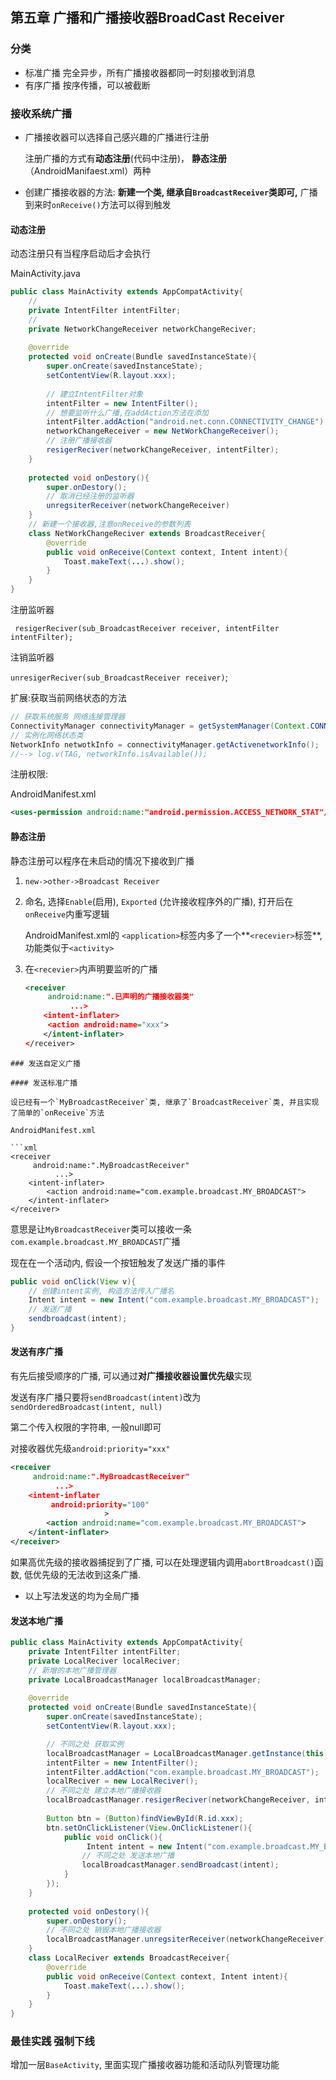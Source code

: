 <!-- toc -->

## 第五章 广播和广播接收器BroadCast Receiver

### 分类

* 标准广播  完全异步，所有广播接收器都同一时刻接收到消息
* 有序广播  按序传播，可以被截断

### 接收系统广播

* 广播接收器可以选择自己感兴趣的广播进行注册

  注册广播的方式有**动态注册**(代码中注册)， **静态注册**（AndroidManifaest.xml）两种

* 创建广播接收器的方法: **新建一个类, 继承自`BroadcastReceiver`类即可,** 广播到来时`onReceive()`方法可以得到触发



#### 动态注册

动态注册只有当程序启动后才会执行

MainActivity.java

```java
public class MainActivity extends AppCompatActivity{
    //
    private IntentFilter intentFilter;
    //
    private NetworkChangeReceiver networkChangeReciver;
    
    @override
    protected void onCreate(Bundle savedInstanceState){
        super.onCreate(savedInstanceState);
        setContentView(R.layout.xxx);
        
        // 建立IntentFilter对象
        intentFilter = new IntentFilter();
        // 想要监听什么广播,在addAction方法在添加
        intentFilter.addAction("android.net.conn.CONNECTIVITY_CHANGE");
        networkChangeReceiver = new NetWorkChangeReceiver();
        // 注册广播接收器
        resigerReciver(networkChangeReceiver, intentFilter);
    }
    
    protected void onDestory(){
        super.onDestory();
        // 取消已经注册的监听器
        unregsiterReceiver(networkChangeReceiver)
    }
    // 新建一个接收器,注意onReceive的参数列表
    class NetWorkChangeReciver extends BroadcastReceiver{
        @override
        public void onReceive(Context context, Intent intent){
            Toast.makeText(...).show();
        }
    } 
}
```

注册监听器

` resigerReciver(sub_BroadcastReceiver receiver, intentFilter intentFilter);`

注销监听器

`unresigerReciver(sub_BroadcastReceiver receiver)`; 

扩展:获取当前网络状态的方法

```java
// 获取系统服务 网络连接管理器
ConnectivityManager connectivityManager = getSystemManager(Context.CONNECTIVITY_SERVER);
// 实例化网络状态类
NetworkInfo netwotkInfo = connectivityManager.getActivenetworkInfo();
//--> log.v(TAG, networkInfo.isAvailable());
```

注册权限:

AndroidManifest.xml

```xml
<uses-permission android:name:"android.permission.ACCESS_NETWORK_STAT"/>
```

#### 静态注册

静态注册可以程序在未启动的情况下接收到广播

1. `new->other->Broadcast Receiver`

2. 命名, 选择`Enable`(启用), `Exported` (允许接收程序外的广播), 打开后在`onReceive`内重写逻辑

   AndroidManifest.xml的 `<application>`标签内多了一个**`<recevier>`标签**, 功能类似于`<activity>`

3. 在`<recevier>`内声明要监听的广播

   ```xml
   <receiver
        android:name:".已声明的广播接收器类"
             ...>
       <intent-inflater>
       	<action android:name="xxx">
       </intent-inflater>
   </receiver>
   ```

```
### 发送自定义广播

#### 发送标准广播

设已经有一个`MyBroadcastReceiver`类, 继承了`BroadcastReceiver`类, 并且实现了简单的`onReceive`方法

AndroidManifest.xml

​```xml
<receiver
     android:name:".MyBroadcastReceiver"
          ...>
    <intent-inflater>
    	<action android:name="com.example.broadcast.MY_BROADCAST">
    </intent-inflater>
</receiver>
```

意思是让`MyBroadcastReceiver`类可以接收一条`com.example.broadcast.MY_BROADCAST`广播

现在在一个活动内, 假设一个按钮触发了发送广播的事件

```java
public void onClick(View v){
    // 创建intent实例, 构造方法传入广播名
    Intent intent = new Intent("com.example.broadcast.MY_BROADCAST");
    // 发送广播
    sendbroadcast(intent);
}
```

#### 发送有序广播

有先后接受顺序的广播, 可以通过**对广播接收器设置优先级**实现

发送有序广播只要将`sendBroadcast(intent)`改为`sendOrderedBroadcast(intent, null)`

第二个传入权限的字符串, 一般null即可

对接收器优先级`android:priority="xxx"`

```xml
<receiver
     android:name:".MyBroadcastReceiver"
          ...>
    <intent-inflater
         android:priority="100"
                     >
    	<action android:name="com.example.broadcast.MY_BROADCAST">
    </intent-inflater>
</receiver>
```

如果高优先级的接收器捕捉到了广播, 可以在处理逻辑内调用`abortBroadcast()`函数, 低优先级的无法收到这条广播.

* 以上写法发送的均为全局广播

#### 发送本地广播

```java
public class MainActivity extends AppCompatActivity{
    private IntentFilter intentFilter; 
    private LocalReciver localReciver;
    // 新增的本地广播管理器
    private LocalBroadcastManager localBroadcastManager;
    
    @override
    protected void onCreate(Bundle savedInstanceState){
        super.onCreate(savedInstanceState);
        setContentView(R.layout.xxx);

        // 不同之处 获取实例
        localBroadcastManager = LocalBroadcastManager.getInstance(this);
        intentFilter = new IntentFilter();
        intentFilter.addAction("com.example.broadcast.MY_BROADCAST");
        localReciver = new LocalReciver();
        // 不同之处 建立本地广播接收器
        localBroadcastManager.resigerReciver(networkChangeReceiver, intentFilter);
        
        Button btn = (Button)findViewById(R.id.xxx);
        btn.setOnClickListener(View.OnClickListener(){
            public void onClick(){
                 Intent intent = new Intent("com.example.broadcast.MY_BROADCAST");
                // 不同之处 发送本地广播
                localBroadcastManager.sendBroadcast(intent);
            }
        });
    }
    
    protected void onDestory(){
        super.onDestory();
        // 不同之处 销毁本地广播接收器
        localBroadcastManager.unregsiterReceiver(networkChangeReceiver)
    }
    class LocalReciver extends BroadcastReceiver{
        @override
        public void onReceive(Context context, Intent intent){
            Toast.makeText(...).show();
        }
    } 
}
```

### 最佳实践  强制下线

增加一层`BaseActivity`, 里面实现广播接收器功能和活动队列管理功能